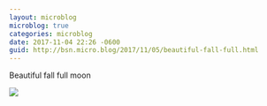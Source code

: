 ```yaml
---
layout: microblog
microblog: true
categories: microblog
date: 2017-11-04 22:26 -0600
guid: http://bsn.micro.blog/2017/11/05/beautiful-fall-full.html
---
```

Beautiful fall full moon

<img src="http://bsn.micro.blog/uploads/2017/4dec068456.jpg"/>
